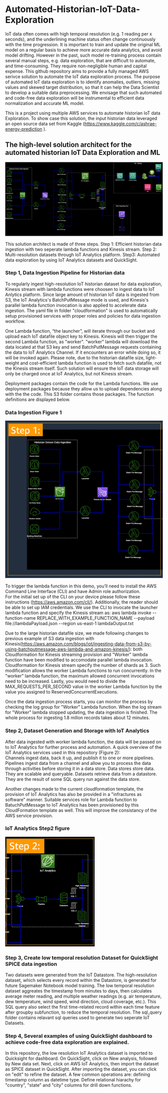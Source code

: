 # Automated-Historian-IoT-Data-Exploration
IoT data often comes with high temporal resolution (e.g. 1 reading per x seconds), and the underlining machine status
often change continuously with the time progression. It is important to train and update the original ML model on a regular basis
to achieve more accurate data analytics, and avoid model drifting. However in the past, such model re-training process contain several 
manual steps, e.g. data exploration, that are difficult to automate, and time-consuming. They require non-negligible human and capital expense.
This github repository aims to provide a fully managed AWS serivce solution to automate the IoT data exploration process. 
The purpose of automated IoT data exploration is to identify anomalies, outliers, missing values and skewed target distribution, so that it can help the Data Scientist to develop a suitable data preprocessing. 
We envisage that such automated and code-free data exploration will be instrumental to efficient data normalization and accurate ML model.

This is a project using multiple AWS services to automate historian IoT data Exploration. To show case this solution, the input historian data leveraged an open source data set from Kaggle (https://www.kaggle.com/c/ashrae-energy-prediction
). 

## The high-level solution architect for the automated historian IoT Data Exploration and ML

![alt text](https://github.com/Julia-Bobo-Hu/Automated-Historian-IoT-Data-Exploration/blob/master/images/Step1_architecture_revised_batch_method.png?raw=true)

This solution architect is made of three steps. Step 1: Efficient historian data ingestion with two seperate lambda functions and Kinesis stream. Step 2: Multi-resolution datasets through IoT Analytics platform. Step3: Automated data exploration by using IoT Analytics datasets and QuickSight.  

### Step 1, Data Ingestion Pipeline for Historian data
To regularly ingest high-resolution IoT historian dataset for data exploration, Kinesis stream with lambda functions were choosen to ingest data to IoT Anlytics platform. 
Since large amount of historian IoT data is ingested from S3, the IoT Analytics's BatchPutMessage mode is used, and Kinesis's parallel lambda function invocation is also applied to accelerate data ingestion.
The yaml file in folder "cloudformation" is used to automatically setup provisioned services with proper roles and policies for data ingestion workflow. 

One Lambda function, “the launcher”, will iterate through our bucket and upload each IoT datafile object key to Kinesis. 
Kinesis will then trigger the second Lambda function, as "worker". "worker" lambda will download the data located at that S3 key and send BatchPutMessage requests containing the data to IoT Analytics Channel. 
If it encounters an error while doing so, it will be invoked again. Please note, due to the historian datafile size, light-weight and cost-efficient lambda function is used to fetch such datafile, not the Kinesis stream itself.
Such solution will ensure the IoT data storage will only be charged once at IoT Analytics, but not Kinesis stream. 

Deployment packages contain the code for the Lambda functions. We use deployment packages because they allow us to upload dependencies along with the the code. 
This S3 folder contains those packages. The function definitions are displayed below.

### Data Ingestion Figure 1
![alt text](https://github.com/Julia-Bobo-Hu/Automated-Historian-IoT-Data-Exploration/blob/master/images/step1.PNG?raw=true)

To trigger the lambda function in this demo, you’ll need to install the AWS Command Line Interface (CLI) and have Admin role authorization.  
For the initial set up of the CLI on your device please follow these instructions (https://aws.amazon.com/cli/). Additionally, the reader should be able to set up IAM credentials. 
We use the CLI to invocate the launcher lambda function and specify the Kinesis stream as: 
aws lambda invoke --function-name REPLACE_WITH_EXAMPLE_FUNCTION_NAME --payload file://lambdaPayload.json --region us-east-1 lambdaOutput.txt

Due to the large historian datafile size, we made following changes to previous example of S3 data ingestion with Kinesis(https://aws.amazon.com/blogs/iot/ingesting-data-from-s3-by-using-batchputmessage-aws-lambda-and-amazon-kinesis/): 
both Cloudformation for Kinesis streaming provision and "Worker" lambda function have been modified to accomodate parallel lambda invocation. 
Cloudformation for Kinesis stream specify the number of shards as 3. Such modification allows the worker Lambda functions to run concurrently. 
In the "worker" lambda function, the maximum allowed concurrent invocations need to be increased. 
Lastly, you would need to divide the MAX_REQUESTS_PER_SECOND value in the worker Lambda function by the value you assigned to ReservedConcurrentExecutions.

Once the data ingestion process starts, you can monitor the process by checking the log group for "Worker" Lambda function.
When the log stream for "Worker" lambda stopped updating, the data ingestion is finished. The whole process for ingesting 1.8 millon records takes about 12 minutes. 

### Step 2, Dataset Generation and Storage with IoT Analytics

After data ingested with worker lambda function, the data will be passed on to IoT Analytics for further process and automation. A quick overview of the IoT Analytics services used in this repository (Figure 2):  
Channels ingest data, back it up, and publish it to one or more pipelines.
Pipelines ingest data from a channel and allow you to process the data through activities before storing it in a data store.
Data stores store data. They are scalable and queryable.
Datasets retrieve data from a datastore. They are the result of some SQL query run against the data store.

Another changes made to the current cloudformation template, the provision of IoT Analytics has also be provided in a "infractures as software" manner. 
Suitable services role for Lambda function to BatuchPutMessage to IoT Analytics has been provisioned by this CloudFormation template as well.
This will improve the consistancy of the AWS service provision.  

### IoT Analytics Step2 figure 
![alt text](https://github.com/Julia-Bobo-Hu/Automated-Historian-IoT-Data-Exploration/blob/master/images/step2.PNG?raw=true)

### Step 3, Create low temporal resolution Dataset for QuickSight SPICE data ingestion 

Two datasets were generated from the IoT Datastore. The high-resolution dataset, which selects every record within the Datastore, is generated for future Sagemaker Notebook model training.
The low temporal resolution dataset aggreates the timestamp from minutes to days, then calculates average meter reading, and multiple weather readings (e.g. air temperature, dew temperature, wind speed, wind direction, cloud coverage, etc.). 
This SQL query also select the first time-related record within each time feature after groupby subfunction, to reduce the temporal resolution. 
The sql_query folder contains relavant sql queries used to generate two seperate IoT Datasets.

### Step 4, Several examples of using QuickSight dashboard to achieve code-free data exploration are explained. 

In this repository, the low resolution IoT Analytics dataset is imported to Quicksight for dashboard. 
On QuickSight, click on New analysis, followed by New data set. Next, click on AWS IoT Analytics, then import the dataset as SPICE dataset in QuickSight. 
After importing the dataset, you can click on "edit" to refine the dataset. A few common operations are: defining timestamp column as datetime type. 
Define relational hiarachy for "country", "state" and "city" columns for drill down functions. 







